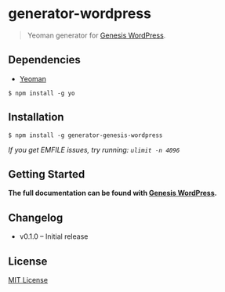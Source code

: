 # generator-wordpress

> Yeoman generator for [Genesis WordPress][1].


## Dependencies

- [Yeoman][2]

```
$ npm install -g yo
```


## Installation

```
$ npm install -g generator-genesis-wordpress
```

*If you get EMFILE issues, try running: `ulimit -n 4096`*


## Getting Started

**The full documentation can be found with [Genesis WordPress][1].**


## Changelog

- v0.1.0 – Initial release


## License

[MIT License](http://en.wikipedia.org/wiki/MIT_License)

[1]: https://github.com/genesis/wordpress/
[2]: http://yeoman.io/
